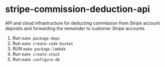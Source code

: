 # stripe-commission-deduction-api
API and cloud infrastructure for deducting commission from Stripe account deposits and forwarding the remainder to customer Stripe accounts

1. Run ```make package-deps```
2. Run ```make create-code-bucket```
3. RUN ```make package-lambda```
3. Run ```make create-stack```
4. Run ```make configure-db```